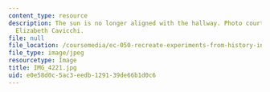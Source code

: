 ```yaml
---
content_type: resource
description: The sun is no longer aligned with the hallway. Photo courtesy of Dr.
  Elizabeth Cavicchi.
file: null
file_location: /coursemedia/ec-050-recreate-experiments-from-history-inform-the-future-from-the-past-galileo-january-iap-2010/e0e58d0c5ac3eedb129139de66b1d0c6_IMG_4221.jpg
file_type: image/jpeg
resourcetype: Image
title: IMG_4221.jpg
uid: e0e58d0c-5ac3-eedb-1291-39de66b1d0c6
---
```

